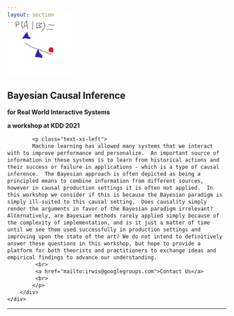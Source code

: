 ```yaml
---
layout: section
---
```


<section id="logo" class="container" style='padding-top:0rem; margin-top:-0rem;'>
   
   <div class='row col-md-3 col-xs-12' style='margin-top:-3rem;' >
      <img  height="150"  src="/img/causalbayes.jpg" alt="logo">
   </div>

</section>


<!-- CENTRAL COLUMN WITH MULTIPLE SECTIONS -->

<!-- INTRO SECTION -->
<section id="main" class="container" style='padding-top:0rem; margin-top:-0rem;'>
	<div class="row flex-items-xs-center flex-items-md-center text-xs-center text-md-center">
		<!-- 8 columns (out of 12) -->
        <div class="col-md-8">
			<h1  style='padding-top:0rem;'>Bayesian Causal Inference</h1>
			<p class="lead" style='font-weight: bold;'>for Real World Interactive Systems <br> </p>
			<p class="lead" style='font-weight: bold;'>a workshop at KDD 2021 <br> </p>

			<p class="text-xs-left">
			Machine learning has allowed many systems that we interact with to improve performance and personalize.  An important source of information in these systems is to learn from historical actions and their success or failure in applications - which is a type of causal inference.  The Bayesian approach is often depicted as being a principled means to combine information from different sources, however in causal production settings it is often not applied.  In this workshop we consider if this is because the Bayesian paradigm is simply ill-suited to this causal setting.  Does causality simply render the arguments in favor of the Bayesian paradigm irrelevant?  Alternatively, are Bayesian methods rarely applied simply because of the complexity of implementation, and is it just a matter of time until we see them used successfully in production settings and improving upon the state of the art? We do not intend to definitively answer these questions in this workshop, but hope to provide a platform for both theorists and practitioners to exchange ideas and empirical findings to advance our understanding.   
		     <br>
		     <a href="mailto:irwis@googlegroups.com">Contact Us</a> 
		     <br>
			</p>
		</div>
	</div>
</section>

---


<!-- OPENINGS SECTION -->
<!--
<section id="openings" class="container" style='padding-top:0rem; margin-top:-2rem;'>
<div class="row text-xs-center">
  <div class="col-xs">
    <h1>openings</h1>
  </div>
</div>
<div class="row flex-items-xs-center text-xs-justify">
  <div class="col-md-9">
     <p class="text-xs-center">
     <ul>		     
		<li><h5> 			
			<a href="http://projectfactory.irit.fr/files/postdoc2019a.pdf"> Postdoc position </a> on Bayesian deep learning (co-supervised with <a href="http://dobigeon.perso.enseeiht.fr/"> Nicolas Dobigeon </a>) 						
		</h5></li>	     
		<li><h5> 			
			<a href="http://projectfactory.irit.fr/files/postdoc2019b.pdf"> Postdoc position </a> on Multimodal data processing for multimedia artistic creation (co-supervised with <a href="http://www.timvandecruys.be/"> Tim Van de Cruys </a>) 			</h5></li>	     
		<li><h5> 			
			<a href="http://projectfactory.irit.fr/files/postdoc2019c.pdf"> Postdoc position </a> on representation learning at large (dictionary learning, matrix factorisation, deep nets) 						
		</h5></li>
	 </ul>
    </p>
  </div>
</div>
</section>
-->

